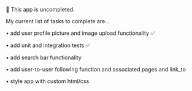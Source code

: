 📖 This app is uncompleted. 

My current list of tasks to complete are...

• add user profile picture and image upload functionality ✅

• add unit and integration tests ✅

• add search bar functionality

• add user-to-user following function and associated pages and link_to

• style app with custom html/css


